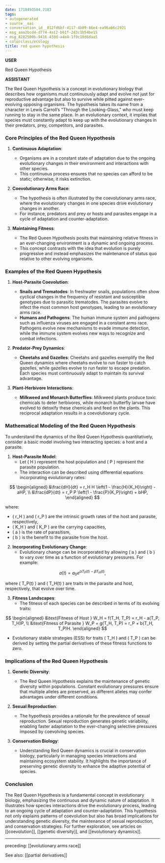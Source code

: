 ```yaml
---
date: 1718493584.2183
tags:
- autogenerated
- source__oai
- conversation_id__012fd6bf-4117-4b09-86e4-ea96ab6c2921
- msg_aaa2bcd4-d774-4a12-b61f-2d3c1b54be15
- msg_8282500b-9416-438d-a4e4-1f9c10d6daa5
- colorclass/ecology
title: red queen hypothesis
---
```


**USER**

Red Queen Hypothesis


**ASSISTANT**

The Red Queen Hypothesis is a concept in evolutionary biology that describes how organisms must continuously adapt and evolve not just for reproductive advantage but also to survive while pitted against ever-evolving opposing organisms. The hypothesis takes its name from a character in Lewis Carroll’s "Through the Looking-Glass," who must keep running to stay in the same place. In an evolutionary context, it implies that species must constantly adapt to keep up with the evolutionary changes in their predators, prey, competitors, and parasites.

### Core Principles of the Red Queen Hypothesis

1. **Continuous Adaptation**:
   - Organisms are in a constant state of adaptation due to the ongoing evolutionary changes in their environment and interactions with other species.
   - This continuous process ensures that no species can afford to be static; otherwise, it risks extinction.

2. **Coevolutionary Arms Race**:
   - The hypothesis is often illustrated by the coevolutionary arms race, where the evolutionary changes in one species drive evolutionary changes in another.
   - For instance, predators and prey or hosts and parasites engage in a cycle of adaptation and counter-adaptation.

3. **Maintaining Fitness**:
   - The Red Queen Hypothesis posits that maintaining relative fitness in an ever-changing environment is a dynamic and ongoing process.
   - This concept contrasts with the idea that evolution is purely progressive and instead emphasizes the maintenance of status quo relative to other evolving organisms.

### Examples of the Red Queen Hypothesis

1. **Host-Parasite Coevolution**:
   - **Snails and Trematodes**: In freshwater snails, populations often show cyclical changes in the frequency of resistant and susceptible genotypes due to parasitic trematodes. The parasites evolve to infect the most common host genotypes, leading to an evolutionary arms race.
   - **Humans and Pathogens**: The human immune system and pathogens such as influenza viruses are engaged in a constant arms race. Pathogens evolve new mechanisms to evade immune detection, while the immune system evolves new ways to recognize and combat infections.

2. **Predator-Prey Dynamics**:
   - **Cheetahs and Gazelles**: Cheetahs and gazelles exemplify the Red Queen dynamics where cheetahs evolve to run faster to catch gazelles, while gazelles evolve to run faster to escape predation. Each species must continuously adapt to maintain its survival advantage.

3. **Plant-Herbivore Interactions**:
   - **Milkweed and Monarch Butterflies**: Milkweed plants produce toxic chemicals to deter herbivores, while monarch butterfly larvae have evolved to detoxify these chemicals and feed on the plants. This reciprocal adaptation results in a coevolutionary cycle.

### Mathematical Modeling of the Red Queen Hypothesis

To understand the dynamics of the Red Queen Hypothesis quantitatively, consider a basic model involving two interacting species: a host and a parasite.

1. **Host-Parasite Model**:
   - Let \( H \) represent the host population and \( P \) represent the parasite population.
   - The interaction can be described using differential equations incorporating evolutionary rates:

$$
\begin{aligned}
&\frac{dH}{dt} = r_H H \left(1 - \frac{H}{K_H}\right) - aHP, \\
&\frac{dP}{dt} = r_P P \left(1 - \frac{P}{K_P}\right) + bHP,
\end{aligned}
$$

where:
- \( r_H \) and \( r_P \) are the intrinsic growth rates of the host and parasite, respectively,
- \( K_H \) and \( K_P \) are the carrying capacities,
- \( a \) is the rate of parasitism,
- \( b \) is the benefit to the parasite from the host.

2. **Incorporating Evolutionary Change**:
   - Evolutionary change can be incorporated by allowing \( a \) and \( b \) to vary over time as a function of evolutionary pressures. For example:

$$
a(t) = a_0 e^{\alpha T_P(t) - \beta T_H(t)},
$$

where \( T_P(t) \) and \( T_H(t) \) are traits in the parasite and host, respectively, that evolve over time.

3. **Fitness Landscapes**:
   - The fitness of each species can be described in terms of its evolving traits:

$$
\begin{aligned}
&\text{Fitness of Host } W_H = f(T_H, T_P) = r_H - a(T_P, T_H)P, \\
&\text{Fitness of Parasite } W_P = g(T_H, T_P) = r_P + b(T_H, T_P)H.
\end{aligned}
$$

- Evolutionary stable strategies (ESS) for traits \( T_H \) and \( T_P \) can be derived by setting the partial derivatives of these fitness functions to zero.

### Implications of the Red Queen Hypothesis

1. **Genetic Diversity**:
   - The Red Queen Hypothesis explains the maintenance of genetic diversity within populations. Constant evolutionary pressures ensure that multiple alleles are preserved, as different alleles may confer advantages under different conditions.

2. **Sexual Reproduction**:
   - The hypothesis provides a rationale for the prevalence of sexual reproduction. Sexual reproduction generates genetic variability, enabling faster adaptation to the ever-changing selective pressures imposed by coevolving species.

3. **Conservation Biology**:
   - Understanding Red Queen dynamics is crucial in conservation biology, particularly in managing species interactions and maintaining ecosystem stability. It highlights the importance of preserving genetic diversity to enhance the adaptive potential of species.

### Conclusion

The Red Queen Hypothesis is a fundamental concept in evolutionary biology, emphasizing the continuous and dynamic nature of adaptation. It illustrates how species interactions drive the evolutionary process, leading to an ongoing cycle of adaptation and counter-adaptation. This hypothesis not only explains patterns of coevolution but also has broad implications for understanding genetic diversity, the maintenance of sexual reproduction, and conservation strategies. For further exploration, see articles on [[coevolution]], [[genetic diversity]], and [[evolutionary dynamics]].


---

preceding: [[evolutionary arms race]]

See also: [[partial derivatives]]